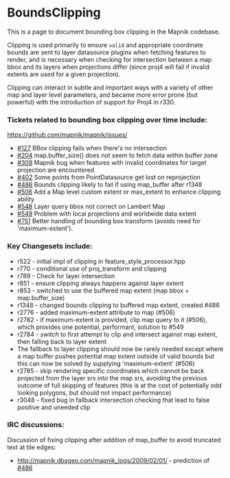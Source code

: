 <!-- Name: BoundsClipping -->
<!-- Version: 11 -->
<!-- Last-Modified: 2011/08/11 10:02:57 -->
<!-- Author: springmeyer -->
# BoundsClipping

This is a page to document bounding box clipping in the Mapnik codebase.

Clipping is used primarily to ensure `valid` and appropriate coordinate bounds are sent to layer datasource plugins when fetching features to render, and is necessary when checking for intersection between a map bbox and its layers when projections differ (since proj4 will fail if invalid extents are used for a given projection).

Clipping can interact in subtle and important ways with a variety of other map and layer level parameters, and became more error prone (but powerful) with the introduction of support for Proj4 in r330.

### Tickets related to bounding box clipping over time include:
https://github.com/mapnik/mapnik/issues/
 
* [#127](https://github.com/mapnik/mapnik/issues/127) BBox clipping fails when there's no intersection
* [#204](https://github.com/mapnik/mapnik/issues/204) map.buffer_size() does not seem to fetch data within buffer zone
* [#308](https://github.com/mapnik/mapnik/issues/308) Mapnik bug when features with invalid coordinates for target projection are encountered
* [#402](https://github.com/mapnik/mapnik/issues/402) Some points from PointDatasource get lost on reprojection
* [#486](https://github.com/mapnik/mapnik/issues/486) Bounds clipping likely to fail if using map_buffer after r1348
* [#506](https://github.com/mapnik/mapnik/issues/506) Add a Map level custom extent or max_extent to enhance clipping ability
* [#548](https://github.com/mapnik/mapnik/issues/548) Layer query bbox not correct on Lambert Map
* [#549](https://github.com/mapnik/mapnik/issues/549) Problem with local projections and worldwide data extent
* [#751](https://github.com/mapnik/mapnik/issues/751) Better handling of bounding box transform (avoids need for 'maximum-extent').

### Key Changesets include:

* r522 - initial impl of clipping in feature_style_processor.hpp
* r770 - conditional use of proj_transform and clipping
* r789 - Check for layer intersection
* r851 - ensure clipping always happens against layer extent
* r853 - switched to use the buffered map extent (map bbox + map.buffer_size)
* r1348 - changed bounds clipping to buffered map extent, created #486
* r2776 - added maximum-extent attribute to map (#506)
* r2782 - if maximum-extent is provided, clip map query to it (#506), which provides one potential, performant, solution to #549
* r2784 - *switch* to first attempt to clip and intersect against map extent, then falling back to layer extent
* The fallback to layer clipping should now be rarely needed except where a map buffer pushes potential map extent outside of valid bounds but this can now be solved by supplying 'maximum-extent' (#506)
* r2785 - skip rendering specific coordinates which cannot be back projected from the layer srs into the map srs, avoiding the previous outcome of full skipping of features (this is at the cost of potentially odd looking polygons, but should not impact performance)
* r3048 - fixed bug in fallback intersection checking that lead to false positive and uneeded clip


### IRC discussions:

Discussion of fixing clipping after addition of map_buffer to avoid truncated text at tile edges:

* http://mapnik.dbsgeo.com/mapnik_logs/2009/02/01/ - prediction of [#486](https://github.com/mapnik/mapnik/issues/486)